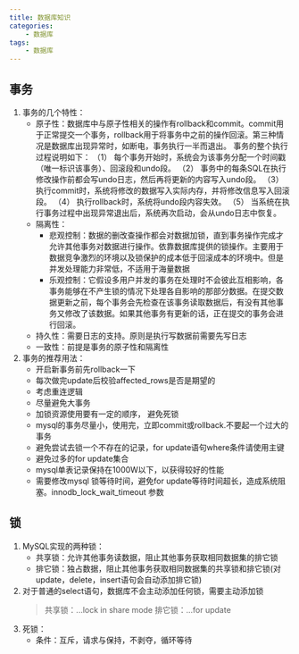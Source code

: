 ```yaml
---
title: 数据库知识
categories:
    - 数据库
tags:
    - 数据库
---
```


## 事务
1. 事务的几个特性：
    - 原子性：数据库中与原子性相关的操作有rollback和commit。commit用于正常提交一个事务，rollback用于将事务中之前的操作回滚。第三种情况是数据库出现异常时，如断电，事务执行一半而退出。 事务的整个执行过程说明如下： （1） 每个事务开始时，系统会为该事务分配一个时间戳（唯一标识该事务）、回滚段和undo段。 （2） 事务中的每条SQL在执行修改操作前都会写undo日志，然后再将更新的内容写入undo段。 （3） 执行commit时，系统将修改的数据写入实际内存，并将修改信息写入回滚段。 （4） 执行rollback时，系统将undo段内容失效。 （5） 当系统在执行事务过程中出现异常退出后，系统再次启动，会从undo日志中恢复。
    - 隔离性：
        - 悲观控制：数据的删改查操作都会对数据加锁，直到事务操作完成才允许其他事务对数据进行操作。依靠数据库提供的锁操作。主要用于数据竞争激烈的环境以及锁保护的成本低于回滚成本的环境中。但是并发处理能力非常低，不适用于海量数据
        - 乐观控制：它假设多用户并发的事务在处理时不会彼此互相影响，各事务能够在不产生锁的情况下处理各自影响的那部分数据。在提交数据更新之前，每个事务会先检查在该事务读取数据后，有没有其他事务又修改了该数据。如果其他事务有更新的话，正在提交的事务会进行回滚。
    - 持久性：需要日志的支持。原则是执行写数据前需要先写日志
    - 一致性：前提是事务的原子性和隔离性
2. 事务的推荐用法：
    - 开启新事务前先rollback一下
    - 每次做完update后校验affected_rows是否是期望的
    - 考虑重连逻辑
    - 尽量避免大事务
    - 加锁资源使用要有一定的顺序， 避免死锁
    - mysql的事务尽量小，使用完，立即commit或rollback.不要起一个过大的事务
    - 避免尝试去锁一个不存在的记录，for update语句where条件请使用主键
    - 避免过多的for update集合
    - mysql单表记录保持在1000W以下，以获得较好的性能
    - 需要修改mysql 锁等待时间，避免for update等待时间超长，造成系统阻塞。innodb_lock_wait_timeout 参数

## 锁
1. MySQL实现的两种锁：
    - 共享锁：允许其他事务读数据，阻止其他事务获取相同数据集的排它锁
    - 排它锁：独占数据，阻止其他事务获取相同数据集的共享锁和排它锁(对update，delete，insert语句会自动添加排它锁)
2. 对于普通的select语句，数据库不会主动添加任何锁，需要主动添加锁
    >共享锁：...lock in share mode
    >排它锁：...for update
3. 死锁：
    - 条件：互斥，请求与保持，不剥夺，循环等待
